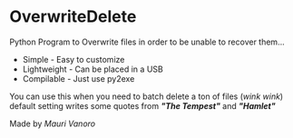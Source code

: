 # OverwriteDelete
Python Program to Overwrite files in order to be unable to recover them...

<ul>
<li> Simple - Easy to customize</li>
<li> Lightweight - Can be placed in a USB</li>
<li> Compilable - Just use py2exe </li>
</ul>

You can use this when you need to batch delete a ton of files (<i>*wink* *wink*</i>)
default setting writes some quotes from <i><b>"The Tempest"</b></i> and <i><b>"Hamlet"</b></i>


Made by <i>Mauri Vanoro</i>
